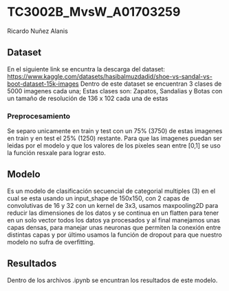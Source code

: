 # TC3002B_MvsW_A01703259
Ricardo Nuñez Alanis
## Dataset
En el siguiente link se encuntra la descarga del dataset: https://www.kaggle.com/datasets/hasibalmuzdadid/shoe-vs-sandal-vs-boot-dataset-15k-images
Dentro de este dataset se encuentran 3 clases de 5000 imagenes cada una; Estas clases son: Zapatos, Sandalias y Botas con un tamaño de resolución de
136 x 102 cada una de estas
### Preprocesamiento
Se separo unicamente en train y test con un 75% (3750) de estas imagenes en train y en test el 25% (1250) restante.
Para que las imagenes puedan ser leidas por el modelo y que los valores de los pixeles sean entre [0,1] se uso la función
resxale para lograr esto.

## Modelo
Es un modelo de clasificación secuencial de categorial multiples (3) en el cual se esta usando un input_shape de 150x150, con
2 capas de convolutivas de 16 y 32 con un kernel de 3x3, usamos maxpooling2D para reducir las dimensiones de los datos y se
continua en un flatten para tener en un solo vector todos los datos ya procesados y al final manejamos unas capas densas, para
manejar unas neuronas que permiten la conexión entre distintas capas y por último usamos la función de dropout para que nuestro
modelo no sufra de overfitting.

## Resultados
Dentro de los archivos .ipynb se encuntran los resultados de este modelo.
